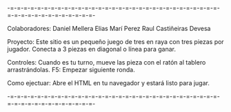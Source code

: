 -=-=-=-=-=-=-=-=-=-=-=-=-=-=-=-=-=-=-=-=-=-=-=-=-=-=-=-=-=-=-=-=-=-=-=-=-=-=-=-=-=-=-=-=-

Colaboradores:
Daniel Mellera
Elias Marí Perez
Raul Castiñeiras Devesa

Proyecto:
Este sitio es un pequeño juego de tres en raya con tres piezas por jugador.
Conecta a 3 piezas en diagonal o línea para ganar.

Controles:
Cuando es tu turno, mueve las pieza con el ratón al tablero arrastrándolas.
F5: Empezar siguiente ronda.

Como ejectuar:
Abre el HTML en tu navegador y estará listo para jugar.

-=-=-=-=-=-=-=-=-=-=-=-=-=-=-=-=-=-=-=-=-=-=-=-=-=-=-=-=-=-=-=-=-=-=-=-=-=-=-=-=-=-=-=-=-